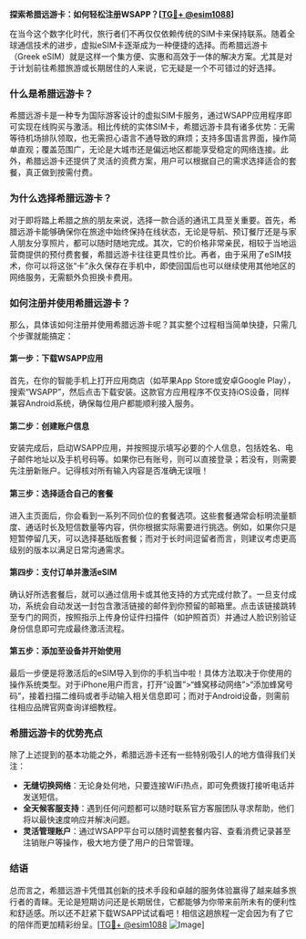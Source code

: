 **探索希腊远游卡：如何轻松注册WSAPP？[[TG💪+ @esim1088](https://t.me/s/esim1088)]**

在当今这个数字化时代，旅行者们不再仅仅依赖传统的SIM卡来保持联系。随着全球通信技术的进步，虚拟eSIM卡逐渐成为一种便捷的选择。而希腊远游卡（Greek eSIM）就是这样一个集方便、实惠和高效于一体的解决方案。尤其是对于计划前往希腊旅游或长期居住的人来说，它无疑是一个不可错过的好选择。

### 什么是希腊远游卡？

希腊远游卡是一种专为国际游客设计的虚拟SIM卡服务，通过WSAPP应用程序即可实现在线购买与激活。相比传统的实体SIM卡，希腊远游卡具有诸多优势：无需等待机场排队领取，也无需担心语言不通导致的麻烦；支持多国语言界面，操作简单直观；覆盖范围广，无论是大城市还是偏远地区都能享受稳定的网络连接。此外，希腊远游卡还提供了灵活的资费方案，用户可以根据自己的需求选择适合的套餐，真正做到按需付费。

### 为什么选择希腊远游卡？

对于即将踏上希腊之旅的朋友来说，选择一款合适的通讯工具至关重要。首先，希腊远游卡能够确保你在旅途中始终保持在线状态，无论是导航、预订餐厅还是与家人朋友分享照片，都可以随时随地完成。其次，它的价格非常亲民，相较于当地运营商提供的预付费套餐，希腊远游卡往往更具性价比。再者，由于采用了eSIM技术，你可以将这张“卡”永久保存在手机中，即使回国后也可以继续使用其他地区的网络服务，无需额外负担换卡费用。

### 如何注册并使用希腊远游卡？

那么，具体该如何注册并使用希腊远游卡呢？其实整个过程相当简单快捷，只需几个步骤就能搞定：

#### 第一步：下载WSAPP应用

首先，在你的智能手机上打开应用商店（如苹果App Store或安卓Google Play），搜索“WSAPP”，然后点击下载安装。这款官方应用程序不仅支持iOS设备，同样兼容Android系统，确保每位用户都能顺利接入服务。

#### 第二步：创建账户信息

安装完成后，启动WSAPP应用，并按照提示填写必要的个人信息，包括姓名、电子邮件地址以及手机号码等。如果你已有账号，则可以直接登录；若没有，则需要先注册新账户。记得核对所有输入内容是否准确无误哦！

#### 第三步：选择适合自己的套餐

进入主页面后，你会看到一系列不同价位的套餐选项。这些套餐通常会标明流量额度、通话时长及短信数量等内容，供你根据实际需要进行挑选。例如，如果你只是短暂停留几天，可以选择基础版套餐；而对于长时间逗留者而言，则建议考虑更高级别的版本以满足日常沟通需求。

#### 第四步：支付订单并激活eSIM

确认好所选套餐后，就可以通过信用卡或其他支持的方式完成付款了。一旦支付成功，系统会自动发送一封包含激活链接的邮件到你预留的邮箱里。点击该链接跳转至专门的网页，按照指示上传身份证件扫描件（如护照首页）并通过人脸识别验证身份信息即可完成最终激活流程。

#### 第五步：添加至设备并开始使用

最后一步便是将激活后的eSIM导入到你的手机当中啦！具体方法取决于你使用的操作系统类型。对于iPhone用户而言，打开“设置”>“蜂窝移动网络”>“添加蜂窝号码”，接着扫描二维码或者手动输入相关信息即可；而对于Android设备，则需前往相应品牌官网查询详细教程。

### 希腊远游卡的优势亮点

除了上述提到的基本功能之外，希腊远游卡还有一些特别吸引人的地方值得我们关注：

- **无缝切换网络**：无论身处何地，只要连接WiFi热点，即可免费拨打接听电话并发送短信。
- **全天候客服支持**：遇到任何问题都可以随时联系官方客服团队寻求帮助，他们将以最快速度响应并解决问题。
- **灵活管理账户**：通过WSAPP平台可以随时调整套餐内容、查看消费记录甚至注销账户等操作，极大地方便了用户的日常管理。

### 结语

总而言之，希腊远游卡凭借其创新的技术手段和卓越的服务体验赢得了越来越多旅行者的青睐。无论是短期访问还是长期居住，它都能够为你带来前所未有的便利性和舒适感。所以还不赶紧下载WSAPP试试看吧！相信这趟旅程一定会因为有了它的陪伴而更加精彩纷呈。[[TG💪+ @esim1088](https://t.me/s/esim1088) ![Image](https://i.postimg.cc/4NQfJmqS/Snipaste-2025-05-13-00-14-12.png)]